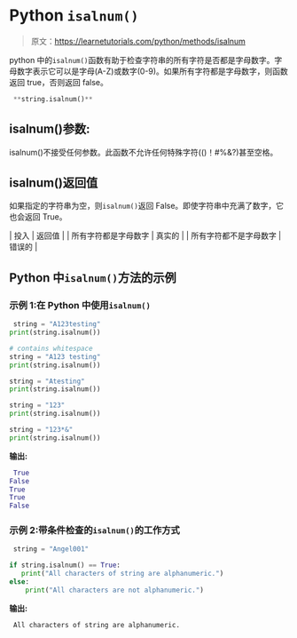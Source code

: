 # Python `isalnum()`

> 原文：<https://learnetutorials.com/python/methods/isalnum>

python 中的`isalnum()`函数有助于检查字符串的所有字符是否都是字母数字。字母数字表示它可以是字母(A-Z)或数字(0-9)。如果所有字符都是字母数字，则函数返回 true，否则返回 false。

```py
 **string.isalnum()** 

```

## isalnum()参数:

isalnum()不接受任何参数。此函数不允许任何特殊字符(()！#%&?)甚至空格。

## isalnum()返回值

如果指定的字符串为空，则`isalnum()`返回 False。即使字符串中充满了数字，它也会返回 True。

| 投入 | 返回值 |
| 所有字符都是字母数字 | 真实的 |
| 所有字符都不是字母数字 | 错误的 |

## Python 中`isalnum()`方法的示例

### 示例 1:在 Python 中使用`isalnum()`

```py
 string = "A123testing"
print(string.isalnum())

# contains whitespace
string = "A123 testing"
print(string.isalnum())

string = "Atesting"
print(string.isalnum())

string = "123"
print(string.isalnum())

string = "123*&"
print(string.isalnum()) 

```

**输出:**

```py
 True
False
True
True
False 
```

### 示例 2:带条件检查的`isalnum()`的工作方式

```py
 string = "Angel001"

if string.isalnum() == True:
   print("All characters of string are alphanumeric.")
else:
    print("All characters are not alphanumeric.") 

```

**输出:**

```py
 All characters of string are alphanumeric. 
```